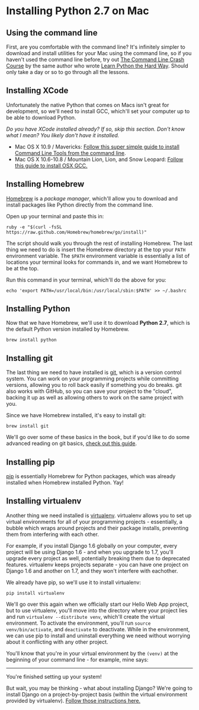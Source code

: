 # Installing Python 2.7 on Mac

## Using the command line

First, are you comfortable with the command line? It's infinitely simpler to
download and install utilities for your Mac using the command line, so if you
haven't used the command line before, try out [The Command Line Crash
Course](http://cli.learncodethehardway.org/book/) by the same author who wrote
[Learn Python the Hard Way](learnpythonthehardway.org). Should only take a day
or so to go through all the lessons.

## Installing XCode

Unfortunately the native Python that comes on Macs isn't great for development,
so we'll need to install GCC, which'll set your computer up to be able to
download Python.

*Do you have XCode installed already? If so, skip this section. Don't know what
I mean? You likely don't have it installed.*

* Mac OS X 10.9 / Mavericks: [Follow this super simple guide to install Command
  Line Tools from the command line](http://www.computersnyou.com/2025/2013/06/install-command-line-tools-in-osx-10-9-mavericks-how-to/).
* Mac OS X 10.6-10.8 / Mountain Lion, Lion, and Snow Leopard: 
[Follow this guide to install OSX GCC.](https://github.com/kennethreitz/osx-gcc-installer#readme)

## Installing Homebrew

[Homebrew](http://brew.sh/) is a *package manager*, which'll allow you to download and install
packages like Python directly from the command line. 

Open up your terminal and paste this in:

```
ruby -e "$(curl -fsSL https://raw.github.com/Homebrew/homebrew/go/install)"
```

The script should walk you through the rest of installing Homebrew. The last
thing we need to do is insert the Homebrew directory at the top your `PATH`
environment variable. The `$PATH` environment variable is essentially a list of
locations your terminal looks for commands in, and we want Homebrew to be at the
top. 

Run this command in your terminal, which'll do the above for you:

```
echo 'export PATH=/usr/local/bin:/usr/local/sbin:$PATH' >> ~/.bashrc
```

## Installing Python

Now that we have Homebrew, we'll use it to download **Python 2.7**, which is the
default Python version installed by Homebrew.

```
brew install python
```

## Installing git

The last thing we need to have installed is [git](http://git-scm.com/), which is
a version control system. You can work on your programming projects while
committing versions, allowing you to roll back easily if something you do
breaks. git also works with GitHub, so you can save your project to the
"cloud", backing it up as well as allowing others to work on the same project
with you.

Since we have Homebrew installed, it's easy to install git:

```
brew install git
```

We'll go over some of these basics in the book, but if you'd like to do some
advanced reading on git basics, [check out this
guide](http://git-scm.com/book/en/Git-Basics).

## Installing pip

[pip](http://www.pip-installer.org/en/latest/) is essentially Homebrew for
Python packages, which was already installed when Homebrew installed Python.
Yay!

## Installing virtualenv

Another thing we need installed is
[virtualenv](http://www.virtualenv.org/en/latest/virtualenv.html). virtualenv
allows you to set up virtual environments for all of your programming projects -
essentially, a bubble which wraps around projects and their package installs,
preventing them from interfering with each other. 

For example, if you install Django 1.6 globally on your computer, every project
will be using Django 1.6 - and when you upgrade to 1.7, you'll upgrade every
project as well, potentially breaking them due to deprecated features.
virtualenv keeps projects separate - you can have one project on Django 1.6 and
another on 1.7, and they won't interfere with eachother.

We already have pip, so we'll use it to install virtualenv:

```
pip install virtualenv
```

We'll go over this again when we officially start our Hello Web App project, but
to use virtualenv, you'll move into the directory where your project lies and
run `virtualenv --distribute venv`, which'll create the virtual environment.  To
activate the environment, you'll run `source venv/bin/activate`, and
`deactivate` to deactivate. While in the environment, we can use pip to install
and uninstall everything we need without worrying about it conflicting with any
other project.

You'll know that you're in your virtual environment by the `(venv)` at the
beginning of your command line - for example, mine says:

- - -

You're finished setting up your system! 

But wait, you may be thinking - what about installing Django? We're going to
install Django on a project-by-project basis (within the virtual environment
provided by virtualenv). [Follow those instructions
here.](https://github.com/limedaring/HelloWebApp/blob/master/installation-instructions/starting-your-project.md)
